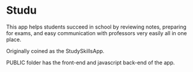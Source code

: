 # Studu

This app helps students succeed in school by reviewing notes, preparing for exams, and easy communication with professors very easily all in one place.

Originally coined as the StudySkillsApp.


PUBLIC folder has the front-end and javascript back-end of the app.
